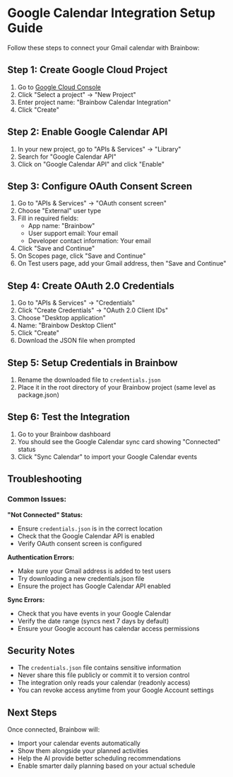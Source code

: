 # Google Calendar Integration Setup Guide

Follow these steps to connect your Gmail calendar with Brainbow:

## Step 1: Create Google Cloud Project

1. Go to [Google Cloud Console](https://console.cloud.google.com)
2. Click "Select a project" → "New Project"
3. Enter project name: "Brainbow Calendar Integration"
4. Click "Create"

## Step 2: Enable Google Calendar API

1. In your new project, go to "APIs & Services" → "Library"
2. Search for "Google Calendar API"
3. Click on "Google Calendar API" and click "Enable"

## Step 3: Configure OAuth Consent Screen

1. Go to "APIs & Services" → "OAuth consent screen"
2. Choose "External" user type
3. Fill in required fields:
   - App name: "Brainbow"
   - User support email: Your email
   - Developer contact information: Your email
4. Click "Save and Continue"
5. On Scopes page, click "Save and Continue"
6. On Test users page, add your Gmail address, then "Save and Continue"

## Step 4: Create OAuth 2.0 Credentials

1. Go to "APIs & Services" → "Credentials"
2. Click "Create Credentials" → "OAuth 2.0 Client IDs"
3. Choose "Desktop application"
4. Name: "Brainbow Desktop Client"
5. Click "Create"
6. Download the JSON file when prompted

## Step 5: Setup Credentials in Brainbow

1. Rename the downloaded file to `credentials.json`
2. Place it in the root directory of your Brainbow project (same level as package.json)

## Step 6: Test the Integration

1. Go to your Brainbow dashboard
2. You should see the Google Calendar sync card showing "Connected" status
3. Click "Sync Calendar" to import your Google Calendar events

## Troubleshooting

### Common Issues:

**"Not Connected" Status:**
- Ensure `credentials.json` is in the correct location
- Check that the Google Calendar API is enabled
- Verify OAuth consent screen is configured

**Authentication Errors:**
- Make sure your Gmail address is added to test users
- Try downloading a new credentials.json file
- Ensure the project has Google Calendar API enabled

**Sync Errors:**
- Check that you have events in your Google Calendar
- Verify the date range (syncs next 7 days by default)
- Ensure your Google account has calendar access permissions

## Security Notes

- The `credentials.json` file contains sensitive information
- Never share this file publicly or commit it to version control
- The integration only reads your calendar (readonly access)
- You can revoke access anytime from your Google Account settings

## Next Steps

Once connected, Brainbow will:
- Import your calendar events automatically
- Show them alongside your planned activities
- Help the AI provide better scheduling recommendations
- Enable smarter daily planning based on your actual schedule